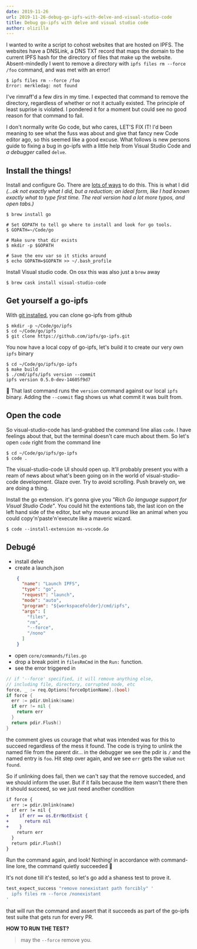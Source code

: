 ```yaml
---
date: 2019-11-26
url: 2019-11-26-debug-go-ipfs-with-delve-and-visual-studio-code
title: Debug go-ipfs with delve and visual studio code
author: olizilla
---
```


I wanted to write a script to cohost websites that are hosted on IPFS. The websites have a DNSLink, a DNS TXT record that maps the domain to the current IPFS hash for the directory of files that make up the website. Absent-mindedly I went to remove a directory with `ipfs files rm --force /foo` command, and was met with an error! 

```console
$ ipfs files rm --force /foo
Error: merkledag: not found
```

I've rimraff'd a few dirs in my time. I expected that command to remove the directory, regardless of whether or not it actually existed. The principle of least suprise is violated. I pondered it for a moment but could see no good reason for that command to fail. 

I don't normally write Go code, but who cares, LET'S FIX IT! I'd been meaning to see what the fuss was about and give that fancy new Code editor ago, so this seemed like a good excuse. What follows is new persons guide to fixing a bug in go-ipfs with a little help from Visual Studio Code and _a debugger_ called `delve`.

## Install the things!

Install and configure Go. There are [lots of ways]() to do this. This is what I did _(...ok not exactly what I did, but a reduction; an ideal form, like I had known exactly what to type first time. The real version had a lot more typos, and open tabs.)_

```console
$ brew install go

# Set GOPATH to tell go where to install and look for go tools.
$ GOPATH=~/Code/go

# Make sure that dir exists
$ mkdir -p $GOPATH

# Save the env var so it sticks around 
$ echo GOPATH=$GOPATH >> ~/.bash_profile
```

Install Visual studio code. On osx this was also just a `brew` away

```console
$ brew cask install visual-studio-code
```

## Get yourself a go-ipfs

With [git installed](), you can clone go-ipfs from github

```console
$ mkdir -p ~/Code/go/ipfs
$ cd ~/Code/go/ipfs
$ git clone https://github.com/ipfs/go-ipfs.git
```

You now have a local copy of go-ipfs, let's build it to create our very own `ipfs` binary

```console
$ cd ~/Code/go/ipfs/go-ipfs
$ make build
$ ./cmd/ipfs/ipfs version --commit
ipfs version 0.5.0-dev-14605f9d7
```

🎉 That last command runs the `version` command against our local `ipfs` binary. Adding the `--commit` flag shows us what commit it was built from.


## Open the code

So visual-studio-code has land-grabbed the command line alias `code`. I have feelings about that, but the terminal doesn't care much about them. So let's open `code` right from the command line

```console
$ cd ~/Code/go/ipfs/go-ipfs
$ code .
```

The visual-studio-code UI should open up. It'll probably present you with a ream of news about what's been going on in the world of visual-studio-code development. Glaze over. Try to avoid scrolling. Push bravely on, we are doing a thing.

Install the go extension. it's gonna give you _"Rich Go language support for Visual Studio Code"_. You could hit the extentions tab, the last icon on the left hand side of the editor, but why mouse around like an animal when you could copy'n'paste'n'execute like a maveric wizard.

```console
$ code --install-extension ms-vscode.Go
```

## Debugé

- install delve
- create a launch.json

```json
    {
      "name": "Launch IPFS",
      "type": "go",
      "request": "launch",
      "mode": "auto",
      "program": "${workspaceFolder}/cmd/ipfs",
      "args": [
        "files",
        "rm",
        "--force",
        "/nono"
      ]
    }
```
- open `core/commands/files.go`
- drop a break point in `filesRmCmd` in the `Run:` function.
- see the error triggered in 

```go
// if '--force' specified, it will remove anything else,
// including file, directory, corrupted node, etc
force, _ := req.Options[forceOptionName].(bool)
if force {
  err := pdir.Unlink(name)
  if err != nil {
    return err
  }
  return pdir.Flush()
}
```

the comment gives us courage that what was intended was for this to succeed regardless of the mess it found. The code is trying to unlink the named file from the parent dir... in the debugger we see the pdir is `/` and the named entry is `foo`. Hit step over again, and we see `err` gets the value `not found`.

So if unlinking does fail, then we can't say that the remove succeded, and we should inform the user. But if it fails because the item wasn't there then it should succeed, so we just need another condition

```diff
if force {
  err := pdir.Unlink(name)
  if err != nil {
+    if err == os.ErrNotExist {
+      return nil
+    }
    return err
  }
  return pdir.Flush()
}
```

Run the command again, and look! Nothing! in accordance with command-line lore, the command quietly succeeded 🎉

It's not done till it's tested, so let's go add a shaness test to prove it.

```sh
test_expect_success "remove nonexistant path forcibly" '
  ipfs files rm --force /nonexistant
'
```

 that will run the command and assert that it succeeds as part of the go-ipfs test suite that gets run for every PR.

**HOW TO RUN THE TEST?**






> may the `--force` remove you.